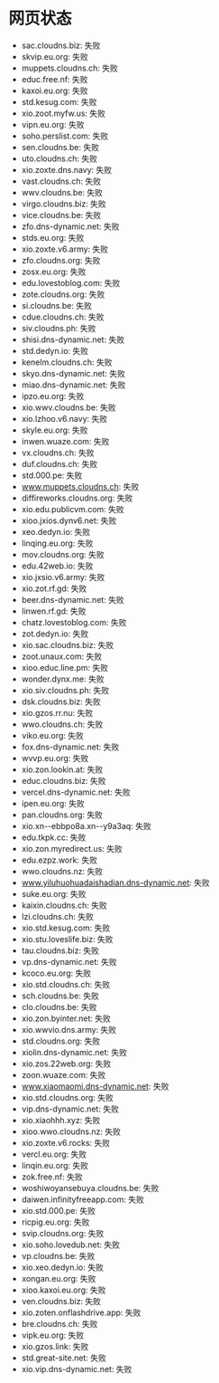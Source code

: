 # 网页状态
- sac.cloudns.biz: 失败
- skvip.eu.org: 失败
- muppets.cloudns.ch: 失败
- educ.free.nf: 失败
- kaxoi.eu.org: 失败
- std.kesug.com: 失败
- xio.zoot.myfw.us: 失败
- vipn.eu.org: 失败
- soho.perslist.com: 失败
- sen.cloudns.be: 失败
- uto.cloudns.ch: 失败
- xio.zoxte.dns.navy: 失败
- vast.cloudns.ch: 失败
- wwv.cloudns.be: 失败
- virgo.cloudns.biz: 失败
- vice.cloudns.be: 失败
- zfo.dns-dynamic.net: 失败
- stds.eu.org: 失败
- xio.zoxte.v6.army: 失败
- zfo.cloudns.org: 失败
- zosx.eu.org: 失败
- edu.lovestoblog.com: 失败
- zote.cloudns.org: 失败
- si.cloudns.be: 失败
- cdue.cloudns.ch: 失败
- siv.cloudns.ph: 失败
- shisi.dns-dynamic.net: 失败
- std.dedyn.io: 失败
- kenelm.cloudns.ch: 失败
- skyo.dns-dynamic.net: 失败
- miao.dns-dynamic.net: 失败
- ipzo.eu.org: 失败
- xio.wwv.cloudns.be: 失败
- xio.lzhoo.v6.navy: 失败
- skyle.eu.org: 失败
- inwen.wuaze.com: 失败
- vx.cloudns.ch: 失败
- duf.cloudns.ch: 失败
- std.000.pe: 失败
- www.muppets.cloudns.ch: 失败
- diffireworks.cloudns.org: 失败
- xio.edu.publicvm.com: 失败
- xioo.jxios.dynv6.net: 失败
- xeo.dedyn.io: 失败
- linqing.eu.org: 失败
- mov.cloudns.org: 失败
- edu.42web.io: 失败
- xio.jxsio.v6.army: 失败
- xio.zot.rf.gd: 失败
- beer.dns-dynamic.net: 失败
- linwen.rf.gd: 失败
- chatz.lovestoblog.com: 失败
- zot.dedyn.io: 失败
- xio.sac.cloudns.biz: 失败
- zoot.unaux.com: 失败
- xioo.educ.line.pm: 失败
- wonder.dynx.me: 失败
- xio.siv.cloudns.ph: 失败
- dsk.cloudns.biz: 失败
- xio.gzos.rr.nu: 失败
- wwo.cloudns.ch: 失败
- viko.eu.org: 失败
- fox.dns-dynamic.net: 失败
- wvvp.eu.org: 失败
- xio.zon.lookin.at: 失败
- educ.cloudns.biz: 失败
- vercel.dns-dynamic.net: 失败
- ipen.eu.org: 失败
- pan.cloudns.org: 失败
- xio.xn--ebbpo8a.xn--y9a3aq: 失败
- edu.tkpk.cc: 失败
- xio.zon.myredirect.us: 失败
- edu.ezpz.work: 失败
- wwo.cloudns.nz: 失败
- www.yiluhuohuadaishadian.dns-dynamic.net: 失败
- suke.eu.org: 失败
- kaixin.cloudns.ch: 失败
- lzi.cloudns.ch: 失败
- xio.std.kesug.com: 失败
- xio.stu.loveslife.biz: 失败
- tau.cloudns.biz: 失败
- vp.dns-dynamic.net: 失败
- kcoco.eu.org: 失败
- xio.std.cloudns.ch: 失败
- sch.cloudns.be: 失败
- clo.cloudns.be: 失败
- xio.zon.byinter.net: 失败
- xio.wwvio.dns.army: 失败
- std.cloudns.org: 失败
- xiolin.dns-dynamic.net: 失败
- xio.zos.22web.org: 失败
- zoon.wuaze.com: 失败
- www.xiaomaomi.dns-dynamic.net: 失败
- xio.std.cloudns.org: 失败
- vip.dns-dynamic.net: 失败
- xio.xiaohhh.xyz: 失败
- xioo.wwo.cloudns.nz: 失败
- xio.zoxte.v6.rocks: 失败
- vercl.eu.org: 失败
- linqin.eu.org: 失败
- zok.free.nf: 失败
- woshiwoyansebuya.cloudns.be: 失败
- daiwen.infinityfreeapp.com: 失败
- xio.std.000.pe: 失败
- ricpig.eu.org: 失败
- svip.cloudns.org: 失败
- xio.soho.lovedub.net: 失败
- vp.cloudns.be: 失败
- xio.xeo.dedyn.io: 失败
- xongan.eu.org: 失败
- xioo.kaxoi.eu.org: 失败
- ven.cloudns.biz: 失败
- xio.zoten.onflashdrive.app: 失败
- bre.cloudns.ch: 失败
- vipk.eu.org: 失败
- xio.gzos.link: 失败
- std.great-site.net: 失败
- xio.vip.dns-dynamic.net: 失败
